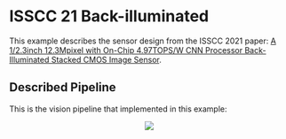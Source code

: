 # ISSCC 21 Back-illuminated

This example describes the sensor design from the ISSCC 2021 paper: [A 1/2.3inch 12.3Mpixel with On-Chip 4.97TOPS/W CNN Processor Back-Illuminated Stacked CMOS Image Sensor](https://ieeexplore.ieee.org/document/9365965).

## Described Pipeline

This is the vision pipeline that implemented in this example:

<p align="center">
  <img src="https://user-images.githubusercontent.com/21286132/222923303-5ae93289-b0c0-4f0f-a105-f5572e3a8aa9.png">
</p>

